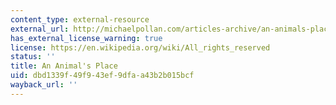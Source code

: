 ```yaml
---
content_type: external-resource
external_url: http://michaelpollan.com/articles-archive/an-animals-place/
has_external_license_warning: true
license: https://en.wikipedia.org/wiki/All_rights_reserved
status: ''
title: An Animal's Place
uid: dbd1339f-49f9-43ef-9dfa-a43b2b015bcf
wayback_url: ''
---
```

